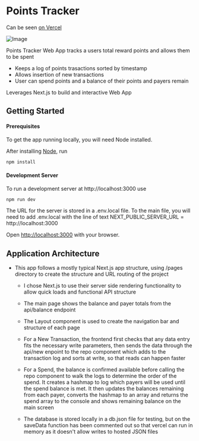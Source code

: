 # Points Tracker

Can be seen [on Vercel](https://fetch-points-fanx.vercel.app/)

![Image](https://i.ibb.co/wgDsDTZ/Screenshot-2022-09-29-at-08-17-16-Points-Tracker.png)

Points Tracker Web App tracks a users total reward points and allows them to be spent

- Keeps a log of points trasactions sorted by timestamp
- Allows insertion of new transactions
- User can spend points and a balance of their points and payers remain

Leverages Next.js to build and interactive Web App

## Getting Started

#### Prerequisites

To get the app running locally, you will need Node installed.

After installing [Node](https://nodejs.org/en/), run

```bash
npm install
```

#### Development Server

To run a development server at http://localhost:3000 use

```bash
npm run dev
```

The URL for the server is stored in a .env.local file. To the main file, you will need to add .env.local with the line of text
NEXT_PUBLIC_SERVER_URL = http://localhost:3000


Open [http://localhost:3000](http://localhost:3000) with your browser.

## Application Architecture

- This app follows a mostly typical Next.js app structure, using /pages directory to create the structure and URL routing of the project

  - I chose Next.js to use their server side rendering functionality to allow quick loads and functional API structure

  - The main page shows the balance and payer totals from the api/balance endpoint

  - The Layout component is used to create the navigation bar and structure of each page

  - For a New Transaction, the frontend first checks that any data entry fits the necessary write parameters, then sends the data through the api/new enpoint to the repo component which adds to the transaction log and sorts at write, so that reads can happen faster

  - For a Spend, the balance is confirmed available before calling the repo component to walk the logs to determine the order of the spend. It creates a hashmap to log which payers will be used until the spend balance is met. It then updates the balances remaining from each payer, converts the hashmap to an array and returns the spend array to the console and shows remaining balance on the main screen

  - The database is stored locally in a db.json file for testing, but on the saveData function has been commented out so that vercel can run in memory as it doesn't allow writes to hosted JSON files
